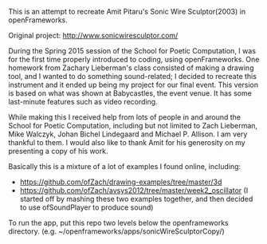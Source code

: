 This is an attempt to recreate Amit Pitaru's Sonic Wire Sculptor(2003) in openFrameworks.

Original project: http://www.sonicwiresculptor.com/

During the Spring 2015 session of the School for Poetic Computation, I was for the first time properly introduced to coding, using openFrameworks. One homework from Zachary Lieberman's class consisted of making a drawing tool, and I wanted to do something sound-related; I decided to recreate this instrument and it ended up being my project for our final event. This version is based on what was shown at Babycastles, the event venue. It has some last-minute features such as video recording.

While making this I received help from lots of people in and around the School for Poetic Computation, including but not limited to Zach Lieberman, Mike Walczyk, Johan Bichel Lindegaard and Michael P. Allison. I am very thankful to them. I would also like to thank Amit for his generosity on my presenting a copy of his work.

Basically this is a mixture of a lot of examples I found online, including:
- https://github.com/ofZach/drawing-examples/tree/master/3d
- https://github.com/ofZach/avsys2012/tree/master/week2_oscillator (I started off by mashing these two examples together, and then decided to use ofSoundPlayer to produce sound)

To run the app, put this repo two levels below the openframeworks directory. (e.g. ~/openframeworks/apps/sonicWireSculptorCopy/)
